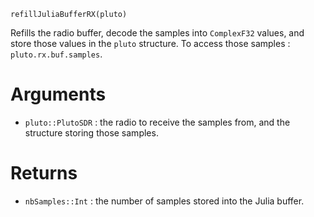 ```
refillJuliaBufferRX(pluto)
```

Refills the radio buffer, decode the samples into `ComplexF32` values, and store those values in the `pluto` structure. To access those samples : `pluto.rx.buf.samples`.

# Arguments

  * `pluto::PlutoSDR` : the radio to receive the samples from, and the structure storing those samples.

# Returns

  * `nbSamples::Int` : the number of samples stored into the Julia buffer.
